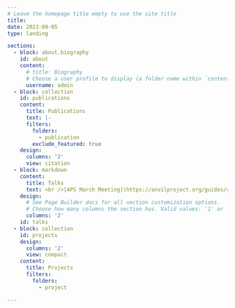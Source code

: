 ```yaml
---
# Leave the homepage title empty to use the site title
title:
date: 2023-09-05
type: landing

sections:
  - block: about.biography
    id: about
    content:
      # title: Biography
      # Choose a user profile to display (a folder name within `content/authors/`)
      username: admin
  - block: collection
    id: publications
    content:
      title: Publications
      text: |-
      filters:
        folders:
          - publication
        exclude_featured: true
    design:
      columns: '2'
      view: citation
  - block: markdown
    content: 
      title: Talks
      text: <br />[APS March Meeting](https://anvilproject.org/guides/content/creating-links), March 2023 <br /> *Exploiting stochastic fluctuations in gene expression to infer interactions between genes.* <br /> Contributed talk. <br /> <br />[Biophysique Quebec 2nd Annual Symposium](http://www.biophys.umontreal.ca/BiophysiQ/index.html), October 2022 <br /> *Exploiting stochastic fluctuations in gene expression to infer interactions between genes.* Contributed talk. <br /> <br />[Canadian Association of Physicists congress](https://www.cap.ca/congress-conference/past-congress/cap2022/), June 2022 <br /> *Inferring causality in gene regulation from static snapshots of gene expression variability.* <br /> Contributed Talk. <br /> <br />[Annual Meeting of the Biophysical Society of Canada](https://event.fourwaves.com/jointbsc2022iupab/pages), May 2022 <br /> *Inferring gene regulation dynamics from static snapshots of gene expression reporters.*  <br /> Contributed poster presentation with talk at student symposium. <br /> <br />[Quantitative Approaches in Biology at Northwestern University](https://www.quantitativebiology.northwestern.edu/conference/), March 2022 <br /> *Fluorescence maturation time:* *a nuisance or a feature?* <br /> Contributed lightning talk and poster presentation. <br /> <br />[APS March Meeting](https://ui.adsabs.harvard.edu/abs/2022APS..MARF04012J/abstract), March 2022 <br /> *Inferring gene regulation from static snapshots of gene expression variability.*  <br /> Contributed talk.  <br />  <br />[Winter q-bio](https://w-qbio.org), February 2022  <br /> *Inferring gene regulation from static snapshots of gene expression variability.* <br /> Contributed talk. <br /> <br /> BiophysiQ Molecular and Cellular Biophysics Virtual Mini-Symposium, November 2021 <br /> *Fluorescent maturation time:* *is it a bug or a feature?* <br /> Contributed talk. <br /> <br />[BactoMontreal 2021 meeting](https://vanteeffelenlab.org/home/bactomontreal/bactomontreal-2021/), October 2021 <br /> *Inferring gene regulation dynamics from static snapshots of gene expression variability.* <br /> Poster presentation. <br /> <br />[EMBO workshop on Physics of Living Systems **:** From Molecules to Tissues](https://meetings.embo.org/event/20-physics-of-living-systems), June 2021 <br /> *Inferring gene regulation dynamics from static snapshots of gene expression reporters.* <br /> Contributed talk. <br /> <br />[Annual Meeting of the Biophysical Society of Canada](https://biophysicalsociety.ca/annual-conference/past-conferences/6th-annual-meeting/),May 2021 <br /> *Inferring gene regulation dynamics from static snapshots of gene expression variability.* <br /> Poster presentation. <br /> <br />RIP Graduate Seminar at the University of Toronto Mississauga, October 2021 <br /> *Inferring gene regulation dynamics from static snapshots of gene expression reporters.* <br /> Invited talk. <br /> <br />[Canadian Association of Physicists Virtual Congress](https://www.cap.ca/congress-conference/past-congress/2020-congress/), June 2020 <br /> *Characteristic variability of co-regulated genes.* <br /> Contributed talk. <br /> <br />[Annual Meeting of the Biophysical Society of Canada](https://biophysicalsociety.ca/annual-conference/past-conferences/5th-annual-meeting/), June 2019 <br /> *Characteristic variability of co-regulated genes.* <br /> Poster presentation. 
    design:
      # See Page Builder docs for all section customization options.
      # Choose how many columns the section has. Valid values: '1' or '2'.
      columns: '2'
    id: talks
  - block: collection
    id: projects
    design:
      columns: '2'
      view: compact
    content:
      title: Projects
      filters:
        folders:
          - project

---
```

